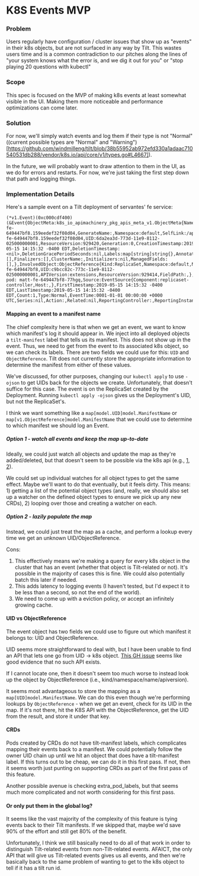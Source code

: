 # K8S Events MVP

### Problem

Users regularly have configuration / cluster issues that show up as "events" in their k8s objects, but are not surfaced in any way by Tilt. This wastes users time and is a common contradiction to our pitches along the lines of "your system knows what the error is, and we dig it out for you" or "stop playing 20 questions with kubectl"

### Scope

This spec is focused on the MVP of making k8s events at least somewhat visible in the UI. Making them more noticeable and performance optimizations can come later.

### Solution

For now, we'll simply watch events and log them if their type is not "Normal" ((current possible types are "Normal" and "Warning")[https://github.com/windmilleng/tilt/blob/38b55952ab972efd330a1adaac710540531db288/vendor/k8s.io/api/core/v1/types.go#L4667]).

In the future, we will probably want to draw attention to them in the UI, as we do for errors and restarts. For now, we're just taking the first step down that path and logging things.

### Implementation Details

Here's a sample event on a Tilt deployment of servantes' fe service:
```
(*v1.Event)(0xc000cdf400)(&Event{ObjectMeta:k8s_io_apimachinery_pkg_apis_meta_v1.ObjectMeta{Name:matt-fe-649447bf8.159eedef32f08d04,GenerateName:,Namespace:default,SelfLink:/api/v1/namespaces/default/events/matt-fe-649447bf8.159eedef32f08d04,UID:6da2ea3d-773d-11e9-8112-025000000001,ResourceVersion:929420,Generation:0,CreationTimestamp:2019-05-15 14:15:32 -0400 EDT,DeletionTimestamp:<nil>,DeletionGracePeriodSeconds:nil,Labels:map[string]string{},Annotations:map[string]string{},OwnerReferences:[],Finalizers:[],ClusterName:,Initializers:nil,ManagedFields:[],},InvolvedObject:ObjectReference{Kind:ReplicaSet,Namespace:default,Name:matt-fe-649447bf8,UID:c9bcc82c-773c-11e9-8112-025000000001,APIVersion:extensions,ResourceVersion:929414,FieldPath:,},Reason:SuccessfulDelete,Message:Deleted pod: matt-fe-649447bf8-77hgq,Source:EventSource{Component:replicaset-controller,Host:,},FirstTimestamp:2019-05-15 14:15:32 -0400 EDT,LastTimestamp:2019-05-15 14:15:32 -0400 EDT,Count:1,Type:Normal,EventTime:0001-01-01 00:00:00 +0000 UTC,Series:nil,Action:,Related:nil,ReportingController:,ReportingInstance:,})
```

#### Mapping an event to a manifest name

The chief complexity here is that when we get an event, we want to know which manifest's log it should appear in.
We inject into all deployed objects a `tilt-manifest` label that tells us its manifest. This does not show up in the event. Thus, we need to get from the event to its associated k8s object, so we can check its labels. There are two fields we could use for this: `UID` and `ObjectReference`. Tilt does not currently store the appropriate information to determine the manifest from either of these values.

We've discussed, for other purposes, changing our `kubectl apply` to use `-ojson` to get UIDs back for the objects we create. Unfortunately, that doesn't suffice for this case. The event is on the ReplicaSet created by the Deployment. Running `kubectl apply -ojson` gives us the Deployment's UID, but not the ReplicaSet's.

I think we want something like a `map[model.UID]model.ManifestName` or `map[v1.ObjectReference]model.ManifestName` that we could use to determine to which manifest we should log an Event.

##### Option 1 - watch all events and keep the map up-to-date
Ideally, we could just watch all objects and update the map as they're added/deleted, but that doesn't seem to be possible via the k8s api (e.g., [1](https://github.com/kubernetes/kubernetes/pull/57792), [2](https://github.com/kubernetes/kubernetes/issues/1685)).

We could set up individual watches for all object types to get the same effect. Maybe we'll want to do that eventually, but it feels dirty. This means: 1) getting a list of the potential object types (and, really, we should also set up a watcher on the defined object types to ensure we pick up any new CRDs), 2) looping over those and creating a watcher on each.

##### Option 2 - lazily populate the map
Instead, we could just treat the map as a cache, and perform a lookup every time we get an unknown UID/ObjectReference.

Cons:
1. This effectively means we're making a query for every k8s object in the cluster that has an event (whether that object is Tilt-related or not). It's possible in the majority of cases this is fine. We could also potentially batch this later if needed.
2. This adds latency to logging events (I haven't tested, but I'd expect it to be less than a second, so not the end of the world).
3. We need to come up with a eviction policy, or accept an infinitely growing cache.

#### UID vs ObjectReference
The event object has two fields we could use to figure out which manifest it belongs to: UID and ObjectReference.

UID seems more straightforward to deal with, but I have been unable to find an API that lets one go from UID -> k8s object. [This GH issue](https://github.com/kubernetes/kubernetes/issues/20572#issuecomment-191516958) seems like good evidence that no such API exists.

If I cannot locate one, then it doesn't seem too much worse to instead look up the object by ObjectReference (i.e., kind/namespace/name/apiversion).

It seems most advantageous to store the mapping as a `map[UID]model.ManifestName`. We can do this even though we're performing lookups by `ObjectReference` - when we get an event, check for its UID in the map. If it's not there, hit the K8S API with the ObjectReference, get the UID from the result, and store it under that key.

#### CRDs
Pods created by CRDs do not have tilt-manifest labels, which complicates mapping their events back to a manifest. We could potentially follow the owner UID chain up until we hit an object that does have a tilt-manifest label. If this turns out to be cheap, we can do it in this first pass. If not, then it seems worth just punting on supporting CRDs as part of the first pass of this feature.

Another possible avenue is checking extra_pod_labels, but that seems much more complicated and not worth considering for this first pass.

#### Or only put them in the global log?
It seems like the vast majority of the complexity of this feature is tying events back to their Tilt manifests. If we skipped that, maybe we'd save 90% of the effort and still get 80% of the benefit.

Unfortunately, I think we still basically need to do all of that work in order to distinguish Tilt-related events from non-Tilt-related events. AFAICT, the only API that will give us Tilt-related events gives us all events, and then we're basically back to the same problem of wanting to get to the k8s object to tell if it has a tilt run id.
